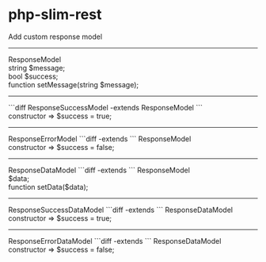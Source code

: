 # php-slim-rest

Add custom response model
<br>
<hr>
ResponseModel
<br>
string $message;
<br>
bool $success;
<br>
function setMessage(string $message);
<br>
<hr>
```diff
ResponseSuccessModel  -extends ResponseModel
```
<br>
constructor => $success = true;
<br>
<hr>
ResponseErrorModel ```diff -extends ``` ResponseModel
<br>
constructor => $success = false;
<br>

<hr>
ResponseDataModel ```diff -extends ``` ResponseModel
<br>
$data;
<br>
function setData($data);
<br>
<hr>
ResponseSuccessDataModel ```diff -extends ``` ResponseDataModel
<br>
constructor => $success = true;
<br>
<hr>
ResponseErrorDataModel ```diff -extends ``` ResponseDataModel
<br>
constructor => $success = false;
<br>

